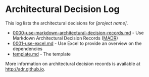 # Architectural Decision Log

This log lists the architectural decisions for *[project name]*.

- [0000-use-markdown-architectural-decision-records.md](0000-use-markdown-architectural-decision-records) - Use Markdown Architectural Decision Records ([MADR](https://github.com/adr/madr/))
- [0001-use-excel.md](0001-use-excel.md) - Use Excel to provide an overview on the dependencies
- [template.md](template.md) - The template

More information on architectural decision records is available at <http://adr.github.io>.
